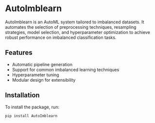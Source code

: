 # AutoImblearn

AutoImblearn is an AutoML system tailored to imbalanced datasets. It automates the selection of preprocessing techniques, resampling strategies, model selection, and hyperparameter optimization to achieve robust performance on imbalanced classification tasks.

## Features

- Automatic pipeline generation
- Support for common imbalanced learning techniques
- Hyperparameter tuning
- Modular design for extensibility

## Installation

To install the package, run:

```bash
pip install AutoImblearn
